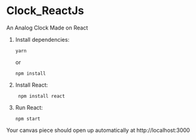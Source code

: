 # Clock_ReactJs

An Analog Clock Made on React

1.  Install dependencies:

        yarn

    or

        npm install

2. Install React:

        npm install react

3.  Run React:

        npm start

Your canvas piece should open up automatically at http://localhost:3000 

